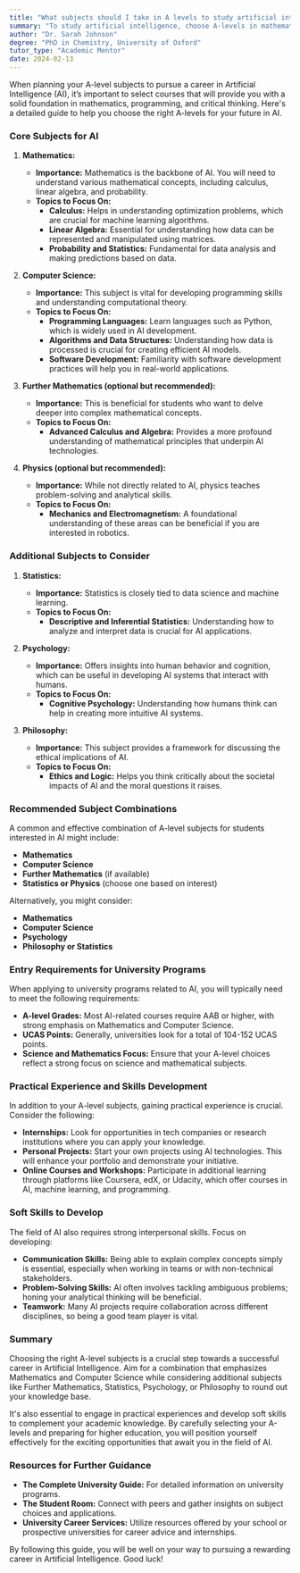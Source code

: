 ```yaml
---
title: "What subjects should I take in A levels to study artificial intelligence later on?"
summary: "To study artificial intelligence, choose A-levels in mathematics, computer science, and physics for a strong foundation in critical skills."
author: "Dr. Sarah Johnson"
degree: "PhD in Chemistry, University of Oxford"
tutor_type: "Academic Mentor"
date: 2024-02-13
---
```


When planning your A-level subjects to pursue a career in Artificial Intelligence (AI), it’s important to select courses that will provide you with a solid foundation in mathematics, programming, and critical thinking. Here's a detailed guide to help you choose the right A-levels for your future in AI.

### Core Subjects for AI

1. **Mathematics:**
   - **Importance:** Mathematics is the backbone of AI. You will need to understand various mathematical concepts, including calculus, linear algebra, and probability.
   - **Topics to Focus On:**
     - **Calculus:** Helps in understanding optimization problems, which are crucial for machine learning algorithms.
     - **Linear Algebra:** Essential for understanding how data can be represented and manipulated using matrices.
     - **Probability and Statistics:** Fundamental for data analysis and making predictions based on data. 

2. **Computer Science:**
   - **Importance:** This subject is vital for developing programming skills and understanding computational theory.
   - **Topics to Focus On:**
     - **Programming Languages:** Learn languages such as Python, which is widely used in AI development.
     - **Algorithms and Data Structures:** Understanding how data is processed is crucial for creating efficient AI models.
     - **Software Development:** Familiarity with software development practices will help you in real-world applications.

3. **Further Mathematics (optional but recommended):**
   - **Importance:** This is beneficial for students who want to delve deeper into complex mathematical concepts.
   - **Topics to Focus On:**
     - **Advanced Calculus and Algebra:** Provides a more profound understanding of mathematical principles that underpin AI technologies.

4. **Physics (optional but recommended):**
   - **Importance:** While not directly related to AI, physics teaches problem-solving and analytical skills.
   - **Topics to Focus On:**
     - **Mechanics and Electromagnetism:** A foundational understanding of these areas can be beneficial if you are interested in robotics.

### Additional Subjects to Consider

1. **Statistics:**
   - **Importance:** Statistics is closely tied to data science and machine learning.
   - **Topics to Focus On:**
     - **Descriptive and Inferential Statistics:** Understanding how to analyze and interpret data is crucial for AI applications.

2. **Psychology:**
   - **Importance:** Offers insights into human behavior and cognition, which can be useful in developing AI systems that interact with humans.
   - **Topics to Focus On:**
     - **Cognitive Psychology:** Understanding how humans think can help in creating more intuitive AI systems.

3. **Philosophy:**
   - **Importance:** This subject provides a framework for discussing the ethical implications of AI.
   - **Topics to Focus On:**
     - **Ethics and Logic:** Helps you think critically about the societal impacts of AI and the moral questions it raises.

### Recommended Subject Combinations

A common and effective combination of A-level subjects for students interested in AI might include:

- **Mathematics**
- **Computer Science**
- **Further Mathematics** (if available)
- **Statistics or Physics** (choose one based on interest)

Alternatively, you might consider:

- **Mathematics**
- **Computer Science**
- **Psychology**
- **Philosophy or Statistics**

### Entry Requirements for University Programs

When applying to university programs related to AI, you will typically need to meet the following requirements:

- **A-level Grades:** Most AI-related courses require AAB or higher, with strong emphasis on Mathematics and Computer Science.
- **UCAS Points:** Generally, universities look for a total of 104-152 UCAS points.
- **Science and Mathematics Focus:** Ensure that your A-level choices reflect a strong focus on science and mathematical subjects.

### Practical Experience and Skills Development

In addition to your A-level subjects, gaining practical experience is crucial. Consider the following:

- **Internships:** Look for opportunities in tech companies or research institutions where you can apply your knowledge.
- **Personal Projects:** Start your own projects using AI technologies. This will enhance your portfolio and demonstrate your initiative.
- **Online Courses and Workshops:** Participate in additional learning through platforms like Coursera, edX, or Udacity, which offer courses in AI, machine learning, and programming.

### Soft Skills to Develop

The field of AI also requires strong interpersonal skills. Focus on developing:

- **Communication Skills:** Being able to explain complex concepts simply is essential, especially when working in teams or with non-technical stakeholders.
- **Problem-Solving Skills:** AI often involves tackling ambiguous problems; honing your analytical thinking will be beneficial.
- **Teamwork:** Many AI projects require collaboration across different disciplines, so being a good team player is vital.

### Summary

Choosing the right A-level subjects is a crucial step towards a successful career in Artificial Intelligence. Aim for a combination that emphasizes Mathematics and Computer Science while considering additional subjects like Further Mathematics, Statistics, Psychology, or Philosophy to round out your knowledge base. 

It's also essential to engage in practical experiences and develop soft skills to complement your academic knowledge. By carefully selecting your A-levels and preparing for higher education, you will position yourself effectively for the exciting opportunities that await you in the field of AI. 

### Resources for Further Guidance

- **The Complete University Guide:** For detailed information on university programs.
- **The Student Room:** Connect with peers and gather insights on subject choices and applications.
- **University Career Services:** Utilize resources offered by your school or prospective universities for career advice and internships.

By following this guide, you will be well on your way to pursuing a rewarding career in Artificial Intelligence. Good luck!
    